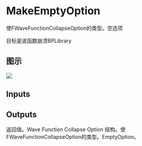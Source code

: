# MakeEmptyOption

使FWaveFunctionCollapseOption的类型。空选项

目标是波函数崩溃BPLibrary

## 图示

![]($-20221218-21330730.png)

## Inputs

## Outputs

返回值。Wave Function Collapse Option 结构。使FWaveFunctionCollapseOption的类型。EmptyOption。
